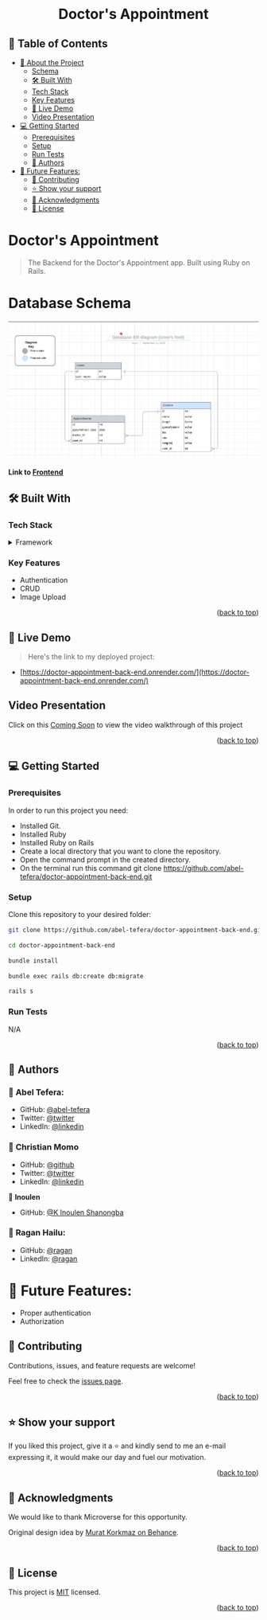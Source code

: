 <a name="readme-top"></a>

<div align="center">

  <br/>
  <h1>Doctor's Appointment</h1>

</div>

## 📗 Table of Contents

- [📖 About the Project](#about-project)
  - [Schema](#ER-diagram)
  - [🛠 Built With ](#-built-with-)
  - [Tech Stack ](#tech-stack-)
  - [Key Features ](#key-features-)
  - [🚀 Live Demo](#live-demo)
  - [Video Presentation](#video-presentation)
- [💻 Getting Started ](#-getting-started-)
  - [Prerequisites](#prerequisites)
  - [Setup](#setup)
  - [Run Tests](#run-tests)
  - [👥 Authors ](#-authors-)
- [🔭 Future Features:](#-future-features)
  - [🤝 Contributing ](#-contributing-)
  - [⭐️ Show your support ](#️-show-your-support-)
  - [🙏 Acknowledgments ](#-acknowledgments-)
  - [📝 License ](#-license-)

<!-- PROJECT DESCRIPTION -->

# Doctor's Appointment <a name="about-project"></a>

> The Backend for the Doctor's Appointment app. Built using Ruby on Rails.

<!-- ER diagram"-->

# Database Schema <a name="ER-diagram"></a>

<div align="center">
 <img src="image/ER_diagram.png" alt="schema" width="600"  height="auto" />
  <br/>
</div>

#### Link to [Frontend](https://github.com/abel-tefera/doctor-appointment-front-end)

## 🛠 Built With <a name="built-with"></a>

### Tech Stack <a name="tech-stack"></a>

<details>
  <summary>Framework</summary>
  <ul>
    <li><a href="https://rubyonrails.org/">Ruby on Rails</a></li>
  </ul>
</details>

<!-- Features -->

### Key Features <a name="key-features"></a>

- Authentication
- CRUD
- Image Upload

<p align="right">(<a href="#readme-top">back to top</a>)</p>

## 🚀 Live Demo <a name="live-demo"></a>

> Here's the link to my deployed project:

- [https://doctor-appointment-back-end.onrender.com/](https://doctor-appointment-back-end.onrender.com/)

## Video Presentation <a name="video-presentation"></a>

Click on this [Coming Soon](#) to view the video walkthrough of this project

<p align="right">(<a href="#readme-top">back to top</a>)</p>

<!-- GETTING STARTED -->

## 💻 Getting Started <a name="getting-started"></a>

### Prerequisites

In order to run this project you need:

- Installed Git.
- Installed Ruby
- Installed Ruby on Rails
- Create a local directory that you want to clone the repository.
- Open the command prompt in the created directory.
- On the terminal run this command git clone https://github.com/abel-tefera/doctor-appointment-back-end.git

### Setup

Clone this repository to your desired folder:

```sh
git clone https://github.com/abel-tefera/doctor-appointment-back-end.git
```

```sh
cd doctor-appointment-back-end
```

```sh
bundle install
```

```sh
bundle exec rails db:create db:migrate
```

```sh
rails s
```

### Run Tests

N/A

<p align="right">(<a href="#readme-top">back to top</a>)</p>

<!-- AUTHORS -->

## 👥 Authors <a name="authors"></a>

### 👤 **Abel Tefera**:

- GitHub: [@abel-tefera](https://github.com/abel-tefera)
- Twitter: [@twitter](https://twitter.com/abelteferabelay)
- LinkedIn: [@linkedin](https://www.linkedin.com/in/abel-t-belay/)

### 👤 **Christian Momo**

- GitHub: [@github](https://github.com/momo-87)
- Twitter: [@twitter](https://twitter.com/Momo_yde)
- LinkedIn: [@linkedin](https://www.linkedin.com/in/christian-momo/)

👤 **Inoulen**

- GitHub: [@K Inoulen Shanongba](https://github.com/lenkon)

### 👤 **Ragan Hailu**:

- GitHub: [@ragan](https://github.com/ragangithub)
- LinkedIn: [@ragan](https://www.linkedin.com/in/raganhailu/)

# 🔭 Future Features:

- Proper authentication
- Authorization

## 🤝 Contributing <a name="contributing"></a>

Contributions, issues, and feature requests are welcome!

Feel free to check the [issues page](../../issues/).

<p align="right">(<a href="#readme-top">back to top</a>)</p>

<!-- SUPPORT -->

## ⭐️ Show your support <a name="support"></a>

If you liked this project, give it a ⭐️ and kindly send to me an e-mail expressing it, it would make our day and fuel our motivation.

<p align="right">(<a href="#readme-top">back to top</a>)</p>

<!-- ACKNOWLEDGEMENTS -->

## 🙏 Acknowledgments <a name="acknowledgements"></a>

We would like to thank Microverse for this opportunity.

Original design idea by [Murat Korkmaz on Behance](https://www.behance.net/gallery/26425031/Vespa-Responsive-Redesign).

<p align="right">(<a href="#readme-top">back to top</a>)</p>

<!-- LICENSE -->

## 📝 License <a name="license"></a>

This project is [MIT](./LICENSE) licensed.

<p align="right">(<a href="#readme-top">back to top</a>)</p>
